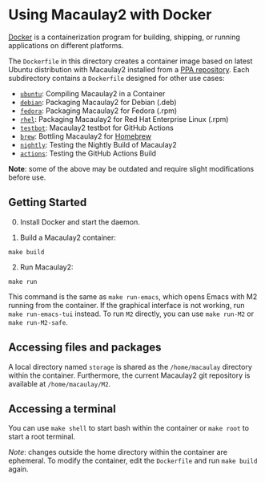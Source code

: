 # Using Macaulay2 with Docker

[Docker](https://docs.docker.com/get-docker/) is a containerization program for building, shipping, or running applications on different platforms.

The `Dockerfile` in this directory creates a container image based on latest Ubuntu distribution with Macaulay2 installed from a [PPA repository](https://launchpad.net/~macaulay2/+archive/ubuntu/macaulay2). Each subdirectory contains a `Dockerfile` designed for other use cases:

- [`ubuntu`](ubuntu):   Compiling Macaulay2 in a Container
- [`debian`](debian):   Packaging Macaulay2 for Debian (.deb)
- [`fedora`](fedora):   Packaging Macaulay2 for Fedora (.rpm)
- [`rhel`](rhel):       Packaging Macaulay2 for Red Hat Enterprise Linux (.rpm)
- [`testbot`](testbot): Macaulay2 testbot for GitHub Actions
- [`brew`](brew):       Bottling  Macaulay2 for [Homebrew](https://brew.sh/)
- [`nightly`](nightly): Testing the Nightly Build of Macaulay2
- [`actions`](actions): Testing the GitHub Actions Build

**Note**: some of the above may be outdated and require slight modifications before use.

## Getting Started
0. Install Docker and start the daemon.

1. Build a Macaulay2 container:
```
make build
```

2. Run Macaulay2:
```
make run
```

This command is the same as `make run-emacs`, which opens Emacs with M2 running from the container. If the graphical interface is not working, run `make run-emacs-tui` instead. To run `M2` directly, you can use `make run-M2` or `make run-M2-safe`.

## Accessing files and packages

A local directory named `storage` is shared as the `/home/macaulay` directory within the container. Furthermore, the current Macaulay2 git repository is available at `/home/macaulay/M2`.

## Accessing a terminal

You can use `make shell` to start bash within the container or `make root` to start a root terminal.

*Note*: changes outside the home directory within the container are ephemeral. To modify the container, edit the `Dockerfile` and run `make build` again.
